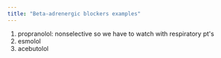 ```yaml
---
title: "Beta-adrenergic blockers examples"
---
```

1) propranolol: nonselective so we have to watch with respiratory pt's
2) esmolol
3) acebutolol


